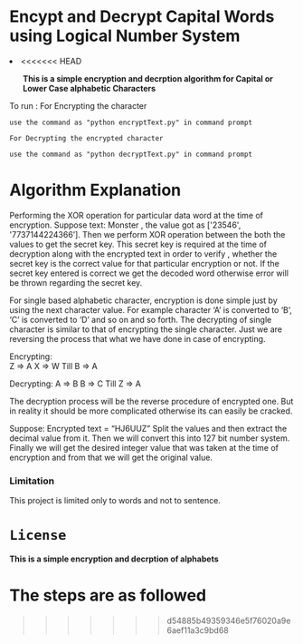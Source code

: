 # Encypt and Decrypt Capital Words using Logical Number System
<li>
<<<<<<< HEAD
<b><ul>This is a simple encryption and decrption algorithm for Capital or Lower Case alphabetic Characters</ul></b>

To run :
    For Encrypting the character

    use the command as "python encryptText.py" in command prompt

    For Decrypting the encrypted character

    use the command as "python decryptText.py" in command prompt


# Algorithm Explanation

Performing the XOR operation for particular data word at the time of encryption. 
Suppose text: Monster , the value got as ['23546', '7737144224366’].
Then we perform XOR operation between the both the values to get the secret key.
This secret key is required at the time of decryption along with the encrypted text in order to verify , whether the secret key is the correct value for that particular encryption or not.
If the secret key entered is correct we get the decoded word otherwise error will be thrown regarding the secret key. 

For single based alphabetic character, encryption is done simple just by using the next character value.
For example character ‘A’ is converted to ‘B’, ‘C’ is converted to ‘D’  and so on and so forth.
The decrypting of single character is similar to that of encrypting the single character. Just we are reversing the process that what we have done in case of encrypting.

Encrypting:  
Z => A
X => W
Till
B => A

Decrypting:
A => B
B => C
Till
Z => A

The decryption process will be the reverse procedure of encrypted one. But in reality it should be more complicated otherwise its can easily be cracked.

Suppose:
Encrypted text = “HJ6UUZ”
Split the values and then extract the decimal value from it.
Then we will convert this into 127 bit number system.
Finally we will get  the desired integer value that was taken at the time of encryption and from that we will get the original value.

<h3>Limitation </h3>
This project is limited only to words and not to sentence.

<code href="https://github.com/sandeepmaxpayne/Capital_Word_Encrypt_Decrypt/blob/master/LICENSE">License</code>
=======
<b> This is a simple encryption and decrption of alphabets</b>
</li>

# The steps are as followed
>>>>>>> d54885b49359346e5f76020a9e6aef11a3c9bd68
